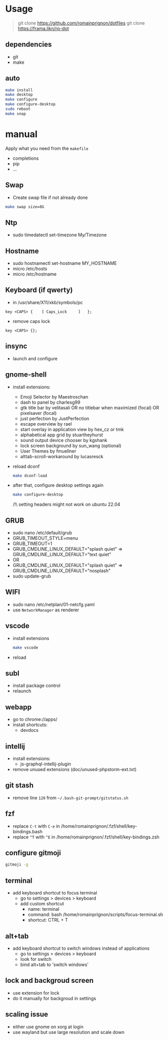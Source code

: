 # Usage

> git clone https://github.com/romainprignon/dotfiles
> git clone https://frama.likn/rp-dot

## dependencies
 - git
 - make

## auto
```bash
make install
make desktop
make configure
make configure-desktop
sudo reboot
make snap
```

# manual

Apply what you need from the `makefile`
- completions
- pip
- ...

## Swap
- Create swap file if not already done
```bash
make swap size=8G
```


## Ntp
- sudo timedatectl set-timezone My/Timezone


## Hostname
- sudo hostnamectl set-hostname MY_HOSTNAME
- micro /etc/hosts
- micro /etc/hostname


## Keyboard (if qwerty)
- in /usr/share/X11/xkb/symbols/pc
```
key <CAPS> {    [ Caps_Lock     ]   };
```
- remove caps lock
```
key <CAPS> {};
```


## insync
- launch and configure


## gnome-shell
- install extensions:
    - Emoji Selector by Maestroschan
    - dash to panel by charlesg99
    - gtk title bar by velitasali OR no titlebar when maximized (focal) OR pixelsaver (focal)
    - just perfection by JustPerfection
    - escape overview by rael
    - start overlay in application view by hex_cz or tmk
    - alphabetical app grid by stuartheyhurst
    - sound output device chooser by kgshank
    - lock screen background by sun_wang (optional)
    - User Themes by fmuellner
    - alttab-scroll-workaround by lucasresck

- reload dconf
    ```bash
    make dconf-load
    ```

- after that, configure desktop settings again
    ```bash
    make configure-desktop
    ```
    /!\ setting headers might not work on ubuntu 22.04

## GRUB
- sudo nano /etc/default/grub
- GRUB_TIMEOUT_STYLE=menu
- GRUB_TIMEOUT=1
- GRUB_CMDLINE_LINUX_DEFAULT="splash quiet" => GRUB_CMDLINE_LINUX_DEFAULT="text quiet"
- OR
- GRUB_CMDLINE_LINUX_DEFAULT="splash quiet" => GRUB_CMDLINE_LINUX_DEFAULT="nosplash"
- sudo update-grub


## WIFI
- sudo nano /etc/netplan/01-netcfg.yaml
- use `NetworkManager` as renderer


## vscode
- install extensions
    ```bash
    make vscode
    ```
- reload


## subl
- install package control
- relaunch


## webapp
- go to chrome://apps/
- install shortcuts:
    - devdocs


## intellij
- install extensions:
    - js-graphql-intellij-plugin
- remove unused extensions (doc/unused-phpstorm-ext.txt)


## git stash
- remove line `120` from `~/.bash-git-prompt/gitstatus.sh`

## fzf
- replace `C-t` with `C-e` in /home/romainprignon/.fzf/shell/key-bindings.bash
- replace `^T` with `^E` in /home/romainprignon/.fzf/shell/key-bindings.zsh

## configure gitmoji
```bash
gitmoji -g
```

## terminal
- add keyboard shortcut to focus terminal
    - go to settings > devices > keyboard
    - add custom shortcut
        - name: terminal
        - command: bash /home/romainprignon/scripts/focus-terminal.sh
        - shortcut: CTRL + T

## alt+tab
- add keyboard shortcut to switch windows instead of applications
    - go to settings > devices > keyboard
    - look for switch
    - bind alt+tab to 'switch windows'

## lock and backgroud screen
- use extension for lock
- do it manually for backgroud in settings

## scaling issue
- either use gnome on xorg at login
- use wayland but use large resolution and scale down